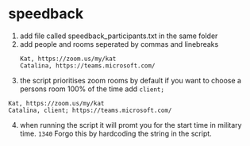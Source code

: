 # speedback

1. add file called speedback_participants.txt in the same folder
2. add people and rooms seperated by commas and linebreaks
    ``` 
    Kat, https://zoom.us/my/kat
    Catalina, https://teams.microsoft.com/
     ```
3. the script prioritises zoom rooms by default if you want to choose a persons room 100% of the time add `client;`
  ```
  Kat, https://zoom.us/my/kat
  Catalina, client; https://teams.microsoft.com/
  ```
4. when running the script it will promt you for the start time in military time. `1340` 
Forgo this by hardcoding the string in the script.

